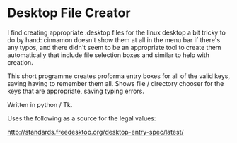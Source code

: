 # Desktop File Creator #

I find creating appropriate .desktop files for the linux desktop a bit tricky to do by hand: cinnamon doesn't show them at all in the menu bar if there's any typos, and there didn't seem to be an appropriate tool to create them automatically that include file selection boxes and similar to help with creation.

This short programme creates proforma entry boxes for all of the valid keys, saving having to remember them all.  Shows file / directory chooser for the keys that are appropriate, saving typing errors.

Written in python / Tk.

Uses the following as a source for the legal values:

http://standards.freedesktop.org/desktop-entry-spec/latest/